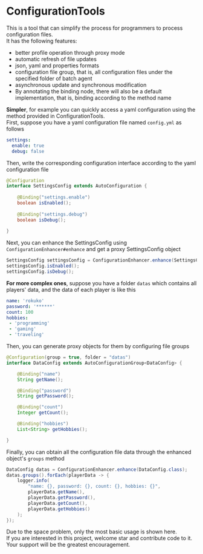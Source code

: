 # ConfigurationTools

This is a tool that can simplify the process for programmers to process configuration files.  
It has the following features:

- better profile operation through proxy mode
- automatic refresh of file updates
- json, yaml and properties formats
- configuration file group, that is, all configuration files under the specified folder of batch agent
- asynchronous update and synchronous modification
- By annotating the binding node, there will also be a default implementation, that is, binding according to the method name

**Simpler**, for example you can quickly access a yaml configuration using the method provided in ConfigurationTools.  
First, suppose you have a yaml configuration file named `config.yml` as follows
```yaml
settings:
  enable: true
  debug: false
```
Then, write the corresponding configuration interface according to the yaml configuration file
```java
@Configuration
interface SettingsConfig extends AutoConfiguration {
    
    @Binding("settings.enable")
    boolean isEnabled();
    
    @Binding("settings.debug")
    boolean isDebug();
    
}
```
Next, you can enhance the SettingsConfig using `ConfigurationEnhancer#enhance` and get a proxy SettingsConfig object
```java
SettingsConfig settingsConfig = ConfigurationEnhancer.enhance(SettingsConfig.class);
settingsConfig.isEnabled();
settingsConfig.isDebug();
```
**For more complex ones**, suppose you have a folder `datas` which contains all players' data, and the data of each player is like this
```yaml
name: 'rokuko'
password: '******'
count: 100
hobbies:
 - 'programming'
 - 'gaming'
 - 'traveling'
```
Then, you can generate proxy objects for them by configuring file groups
```java
@Configuration(group = true, folder = "datas")
interface DataConfig extends AutoConfigurationGroup<DataConfig> {

    @Binding("name")
    String getName();

    @Binding("password")
    String getPassword();

    @Binding("count")
    Integer getCount();

    @Binding("hobbies")
    List<String> getHobbies();

}
```
Finally, you can obtain all the configuration file data through the enhanced object's `groups` method
```java
DataConfig datas = ConfigurationEnhancer.enhance(DataConfig.class);
datas.groups().forEach(playerData -> {
    logger.info(
        "name: {}, password: {}, count: {}, hobbies: {}",
        playerData.getName(),
        playerData.getPassword(),
        playerData.getCount(),
        playerData.getHobbies()
    );
});
```
Due to the space problem, only the most basic usage is shown here.   
If you are interested in this project, welcome star and contribute code to it.  
Your support will be the greatest encouragement.